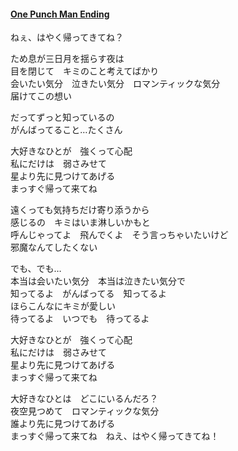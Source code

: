 #### [One Punch Man Ending](https://www.youtube.com/watch?v=Yj0RAnERHOA)  
ねぇ、はやく帰ってきてね？  

ため息が三日月を揺らす夜は  
目を閉じて　キミのこと考えてばかり  
会いたい気分　泣きたい気分　ロマンティックな気分  
届けてこの想い  

だってずっと知っているの  
がんばってること…たくさん  

大好きなひとが　強くって心配  
私にだけは　弱さみせて  
星より先に見つけてあげる  
まっすぐ帰って来てね  

遠くっても気持ちだけ寄り添うから  
感じるの　キミはいま淋しいかもと  
呼んじゃってよ　飛んでくよ　そう言っちゃいたいけど  
邪魔なんてしたくない  

でも、でも…  
本当は会いたい気分　本当は泣きたい気分で  
知ってるよ　がんばってる　知ってるよ  
ほらこんなにキミが愛しい  
待ってるよ　いつでも　待ってるよ  

大好きなひとが　強くって心配  
私にだけは　弱さみせて  
星より先に見つけてあげる  
まっすぐ帰って来てね  

大好きなひとは　どこにいるんだろ？  
夜空見つめて　ロマンティックな気分  
誰より先に見つけてあげる  
まっすぐ帰って来てね　ねえ、はやく帰ってきてね！